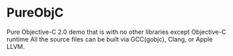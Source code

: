 # PureObjC
Pure Objective-C 2.0 demo that is with no other libraries except Objective-C runtime
All the source files can be built via GCC(gobjc), Clang, or Apple LLVM.
